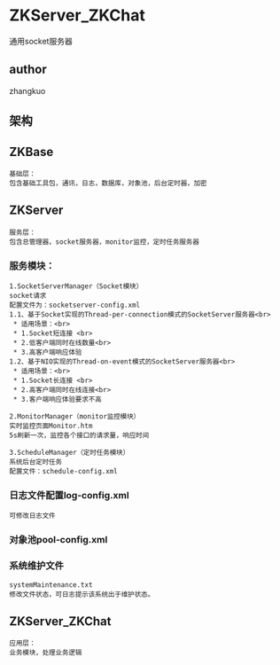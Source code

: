 # ZKServer_ZKChat
通用socket服务器
## author
zhangkuo

## 架构

## ZKBase
    基础层：
    包含基础工具包，通讯，日志，数据库，对象池，后台定时器，加密
## ZKServer
    服务层：
    包含总管理器，socket服务器，monitor监控，定时任务服务器
    
### 服务模块：
	1.SocketServerManager（Socket模块）
	socket请求
	配置文件为：socketserver-config.xml
	1.1、基于Socket实现的Thread-per-connection模式的SocketServer服务器<br>
     * 适用场景：<br>
     * 1.Socket短连接 <br>
     * 2.低客户端同时在线数量<br>
     * 3.高客户端响应体验
    1.2、基于NIO实现的Thread-on-event模式的SocketServer服务器<br>
     * 适用场景：<br>
     * 1.Socket长连接 <br>
     * 2.高客户端同时在线连接<br>
     * 3.客户端响应体验要求不高

	2.MonitorManager（monitor监控模块）
	实时监控页面Monitor.htm
	5s刷新一次，监控各个接口的请求量，响应时间

	3.ScheduleManager（定时任务模块）
    系统后台定时任务
    配置文件：schedule-config.xml
### 日志文件配置log-config.xml
    可修改日志文件
### 对象池pool-config.xml

### 系统维护文件
    systemMaintenance.txt
    修改文件状态，可日志提示该系统出于维护状态。

    
## ZKServer_ZKChat
    应用层：
    业务模块，处理业务逻辑

